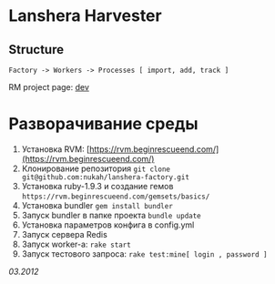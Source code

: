 # Lanshera Harvester
## Structure
`Factory -> Workers -> Processes [ import, add, track ]`

RM project page: [dev](http://dev.sevenquark.com/projects/rb)

# Разворачивание среды

1. Установка RVM: [https://rvm.beginrescueend.com/](https://rvm.beginrescueend.com/)
2. Клонирование репозитория
`git clone git@github.com:nukah/lanshera-factory.git`
3. Установка ruby-1.9.3 и создание гемов
`https://rvm.beginrescueend.com/gemsets/basics/`
4. Установка bundler
`gem install bundler`
5. Запуск bundler в папке проекта
`bundle update`
6. Установка параметров конфига в config.yml
7. Запуск сервера Redis
8. Запуск worker-a:
`rake start`
9. Запуск тестового запроса:
`rake test:mine[ login , password ]`


_03.2012_